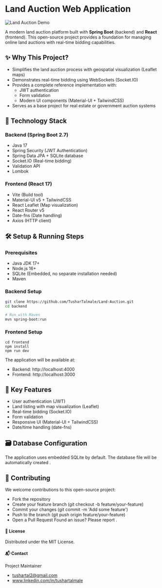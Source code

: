 # Land Auction Web Application

![Land Auction Demo](demo.gif) <!-- Optional: Add a demo GIF/screenshot later -->

A modern land auction platform built with **Spring Boot** (backend) and **React** (frontend). This open-source project provides a foundation for managing online land auctions with real-time bidding capabilities.

## ✨ Why This Project?

- Simplifies the land auction process with geospatial visualization (Leaflet maps)
- Demonstrates real-time bidding using WebSockets (Socket.IO)
- Provides a complete reference implementation with:
  - JWT authentication
  - Form validation
  - Modern UI components (Material-UI + TailwindCSS)
- Serves as a base project for real estate or government auction systems

## 🚀 Technology Stack

### Backend (Spring Boot 2.7)
- Java 17
- Spring Security (JWT Authentication)
- Spring Data JPA + SQLite database
- Socket.IO (Real-time bidding)
- Validation API
- Lombok

### Frontend (React 17)
- Vite (Build tool)
- Material-UI v5 + TailwindCSS
- React Leaflet (Map visualization)
- React Router v5
- Date-fns (Date handling)
- Axios (HTTP client)

## 🛠️ Setup & Running Steps

### Prerequisites
- Java JDK 17+
- Node.js 16+
- SQLite (Embedded, no separate installation needed)
- Maven

### Backend Setup
```bash
git clone https://github.com/TusharTalmale/Land-Auction.git
cd backend

# Run with Maven
mvn spring-boot:run
```
### Frontend Setup
```
cd frontend
npm install
npm run dev
```
The application will be available at:
- Backend: http://localhost:4000
- Frontend: http://localhost:3000

## 🌟 Key Features
- User authentication (JWT)
- Land listing with map visualization (Leaflet)
- Real-time bidding (Socket.IO)
- Form validation
- Responsive UI (Material-UI + TailwindCSS)
- Date/time handling (date-fns)

## 🗃️ Database Configuration
The application uses embedded SQLite by default. The database file will be automatically created .

## 🤝 Contributing
We welcome contributions to this open-source project:
- Fork the repository
- Create your feature branch (git checkout -b feature/your-feature)
- Commit your changes (git commit -m 'Add some feature')
- Push to the branch (git push origin feature/your-feature)
- Open a Pull Request
Found an issue? Please report .

#### 📜 License
Distributed under the MIT License. 

#### 📬 Contact
Project Maintainer 
- tushartal2@gmail.com
- www.linkedin.com/in/tushartalmale
